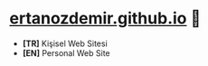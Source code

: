 # [ertanozdemir.github.io](https://ozdemirertan.com) :panda_face:
 - **[TR]** Kişisel Web Sitesi
 - **[EN]** Personal Web Site


